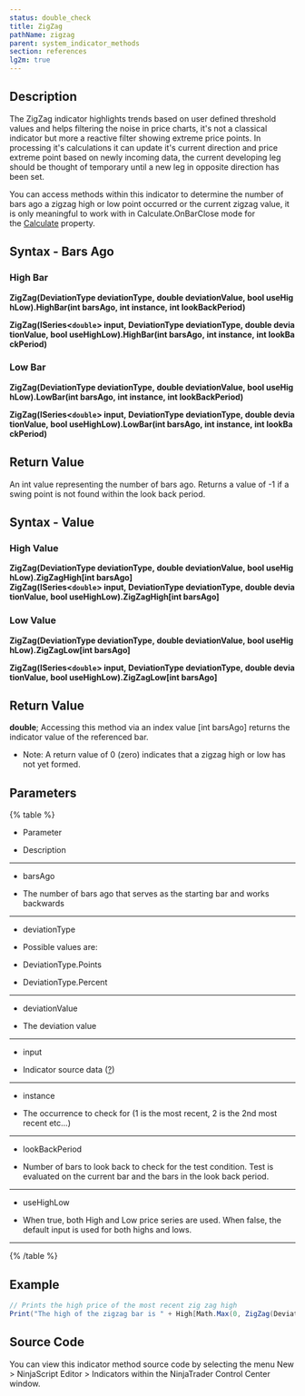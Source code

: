 ```yaml
---
status: double_check
title: ZigZag
pathName: zigzag
parent: system_indicator_methods
section: references
lg2m: true
---
```


## Description

The ZigZag indicator highlights trends based on user defined threshold values and helps filtering the noise in price charts, it's not a classical indicator but more a reactive filter showing extreme price points. In processing it's calculations it can update it's current direction and price extreme point based on newly incoming data, the current developing leg should be thought of temporary until a new leg in opposite direction has been set.

You can access methods within this indicator to determine the number of bars ago a zigzag high or low point occurred or the current zigzag value, it is only meaningful to work with in Calculate.OnBarClose mode for the [Calculate](calculate) property.

## Syntax - Bars Ago

### High Bar  

**ZigZag(DeviationType deviationType, double deviationValue, bool useHighLow).HighBar(int barsAgo, int instance, int lookBackPeriod)**  

**ZigZag(ISeries<`double`> input, DeviationType deviationType, double deviationValue, bool useHighLow).HighBar(int barsAgo, int instance, int lookBackPeriod)**  

### Low Bar  

**ZigZag(DeviationType deviationType, double deviationValue, bool useHighLow).LowBar(int barsAgo, int instance, int lookBackPeriod)**  

**ZigZag(ISeries<`double`> input, DeviationType deviationType, double deviationValue, bool useHighLow).LowBar(int barsAgo, int instance, int lookBackPeriod)**

## Return Value

An int value representing the number of bars ago. Returns a value of -1 if a swing point is not found within the look back period.

## Syntax - Value

### High Value  

**ZigZag(DeviationType deviationType, double deviationValue, bool useHighLow).ZigZagHigh[int barsAgo]**  
**ZigZag(ISeries<`double`> input, DeviationType deviationType, double deviationValue, bool useHighLow).ZigZagHigh[int barsAgo]**  

### Low Value  

**ZigZag(DeviationType deviationType, double deviationValue, bool useHighLow).ZigZagLow[int barsAgo]**  

**ZigZag(ISeries<`double`> input, DeviationType deviationType, double deviationValue, bool useHighLow).ZigZagLow[int barsAgo]**

## Return Value

**double**; Accessing this method via an index value [int barsAgo] returns the indicator value of the referenced bar.

* Note: A return value of 0 (zero) indicates that a zigzag high or low has not yet formed.

## Parameters

{% table %}

* Parameter

* Description

---

* barsAgo

* The number of bars ago that serves as the starting bar and works backwards

---

* deviationType

* Possible values are:

* DeviationType.Points

* DeviationType.Percent

---

* deviationValue

* The deviation value

---

* input

* Indicator source data ([?](valid_input_data_for_indicator.md))

---

* instance

* The occurrence to check for (1 is the most recent, 2 is the 2nd most recent etc...)

---

* lookBackPeriod

* Number of bars to look back to check for the test condition. Test is evaluated on the current bar and the bars in the look back period.

---

* useHighLow

* When true, both High and Low price series are used. When false, the default input is used for both highs and lows.

---

{% /table %}

## Example

```csharp
// Prints the high price of the most recent zig zag high  
Print("The high of the zigzag bar is " + High[Math.Max(0, ZigZag(DeviationType.Points, 0.5, false).HighBar(0, 1, 100))]);
```

## Source Code

You can view this indicator method source code by selecting the menu New > NinjaScript Editor > Indicators within the NinjaTrader Control Center window.
